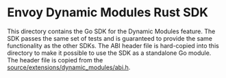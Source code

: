 # Envoy Dynamic Modules Rust SDK

This directory contains the Go SDK for the Dynamic Modules feature. The SDK passes the same set of tests and is guaranteed to provide the same functionality as the other SDKs. The ABI header file is hard-copied into this directory to make it possible to use the SDK as a standalone Go module. The header file is copied from the [source/extensions/dynamic_modules/abi.h](../../abi.h).
